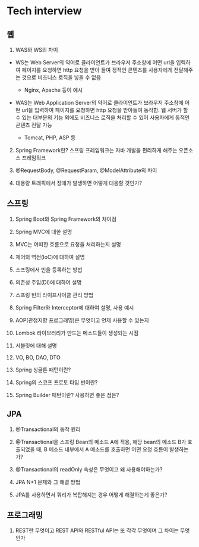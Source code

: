 # Tech interview
## 웹
1. WAS와 WS의 차이

- WS는 Web Server의 약어로 클라이언트가 브라우저 주소창에 어떤 url을 입력하여 페이지를 요청하면 http 요청을 받아 들여 정적인 콘텐츠를 사용자에게 전달해주는 것으로 비즈니스 로직을 넣을 수 없음
    - Nginx, Apache 등이 예시 

- WAS는 Web Application Server의 약어로 클라이언트가 브라우저 주소창에 어떤 url을 입력하여 페이지를 요청하면 http 요청을 받아들여 동작함. 웹 서버가 할 수 있는 대부분의 기능 외에도 비즈니스 로직을 처리할 수 있어 사용자에게 동적인 콘텐츠 전달 가능
    - Tomcat, PHP, ASP 등

2. Spring Framework란?
스프링 프레임워크는 자바 개발을 편리하게 해주는 오픈소스 프레임워크

3. @RequestBody, @RequestParam, @ModelAttribute의 차이

4. 대용량 트래픽에서 장애가 발생하면 어떻게 대응할 것인가?

## 스프링
1. Spring Boot와 Spring Framework의 차이점

2. Spring MVC에 대한 설명

3. MVC는 어떠한 흐름으로 요청을 처리하는지 설명

4. 제어의 역전(IoC)에 대하여 설명

5. 스프링에서 빈을 등록하는 방법

6. 의존성 주입(DI)에 대하여 설명

7. 스프링 빈의 라이프사이클 관리 방법

8. Spring Filter와 Interceptor에 대하여 설명, 사용 예시

9. AOP(관점지향 프로그래밍)은 무엇이고 언제 사용할 수 있는지

10. Lombok 라이브러리가 만드는 메소드들이 생성되는 시점

11. 서블릿에 대해 설명

12. VO, BO, DAO, DTO

13. Spring 싱글톤 패턴이란?

14. Spring의 스코프 프로토 타입 빈이란?

15. Spring Builder 패턴이란? 사용하면 좋은 점은?

## JPA
1. @Transactional의 동작 원리

2. @Transactional을 스프링 Bean의 메소드 A에 적용, 해당 bean의 메소드 B가 호출되었을 때, B 메소드 내부에서 A 메소드를 호출하면 어떤 요청 흐름이 발생하는가?

3. @Transactional의 readOnly 속성은 무엇이고 왜 사용해야하는가?

4. JPA N+1 문제와 그 해결 방법

5. JPA를 사용하면서 쿼리가 복잡해지는 경우 어떻게 해결하는게 좋은가?

## 프로그래밍
1. REST란 무엇이고 REST API와 RESTful API는 또 각각 무엇이며 그 차이는 무엇인가